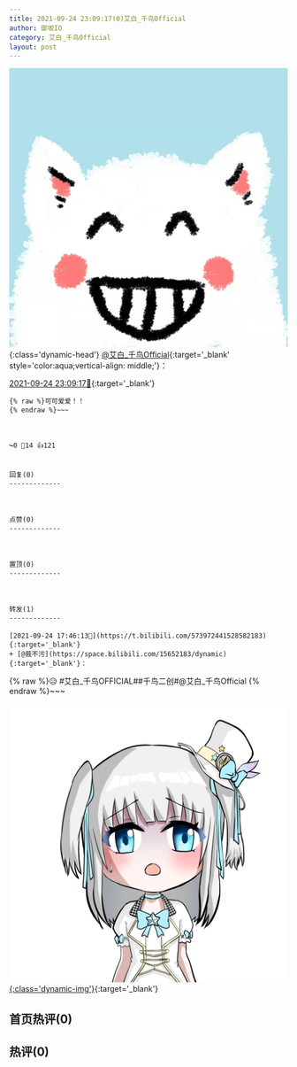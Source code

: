 ```yaml
---
title: 2021-09-24 23:09:17(0)艾白_千鸟Official
author: 御坂IO
category: 艾白_千鸟Official
layout: post
---
```


![img](/images/9ae8b9445fd0665cc014d9080156a45271be73c6.jpg){:class='dynamic-head'}
[@艾白_千鸟Official](https://space.bilibili.com/334537711/dynamic){:target='_blank' style='color:aqua;vertical-align: middle;'}：

[2021-09-24 23:09:17🔗](https://t.bilibili.com/574055695181761842){:target='_blank'}

~~~
{% raw %}可可爱爱！！
{% endraw %}~~~



↪️0 💬14 👍121


回复(0)
-------------



点赞(0)
-------------



置顶(0)
-------------



转发(1)
-------------

[2021-09-24 17:46:13🔗](https://t.bilibili.com/573972441528582183){:target='_blank'}
+ [@莪不污](https://space.bilibili.com/15652183/dynamic){:target='_blank'}：
~~~
{% raw %}😥
#艾白_千鸟OFFICIAL##千鸟二创#@艾白_千鸟Official 
{% endraw %}~~~


[![img](/images/ae1ea9f37c75a5b0bb0e06f20344d7c7cfdecb23.png){:class='dynamic-img'}](/images/ae1ea9f37c75a5b0bb0e06f20344d7c7cfdecb23.png){:target='_blank'}




首页热评(0)
-------------



热评(0)
-------------



